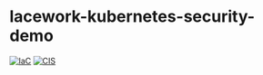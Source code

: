 # lacework-kubernetes-security-demo

[![IaC](https://app.soluble.cloud/api/v1/public/badges/5a4fca40-f917-40fc-a8f0-ec7158d77946.svg?orgId=816910851876)](https://app.soluble.cloud/repos/details/github.com/dubbracer/lacework-kubernetes-security-demo?orgId=816910851876)  [![CIS](https://app.soluble.cloud/api/v1/public/badges/cbf402af-d996-4dd8-b753-a20bff5f9851.svg?orgId=816910851876)](https://app.soluble.cloud/repos/details/github.com/dubbracer/lacework-kubernetes-security-demo?orgId=816910851876)  
